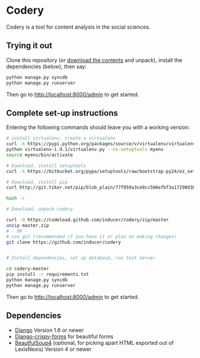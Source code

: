 # Codery

Codery is a tool for content analysis in the social sciences.

## Trying it out

Clone this repository (or [download the
contents](https://github.com/inducer/codery/archive/master.zip) and unpack),
install the dependencies (below), then say:

```bash
python manage.py syncdb
python manage.py runserver
```

Then go to <http://localhost:8000/admin> to get started.

## Complete set-up instructions

Entering the following commands should leave you with a working version:

```bash
# install virtualenv, create a virtualenv
curl -k https://pypi.python.org/packages/source/v/virtualenv/virtualenv-1.9.1.tar.gz | tar xfz -
python virtualenv-1.9.1/virtualenv.py --no-setuptools myenv
source myenv/bin/activate

# Download, install setuptools
curl -k https://bitbucket.org/pypa/setuptools/raw/bootstrap-py24/ez_setup.py | python -

# Download, install pip
curl http://git.tiker.net/pip/blob_plain/77f959a3ce9cc506efbf3a17290d387d0a6624f5:/contrib/get-pip.py | python -

hash -r

# Download, unpack codery

curl -O https://codeload.github.com/inducer/codery/zip/master
unzip master.zip
# - OR -
# use git (recommended if you have it or plan on making changes)
git clone https://github.com/inducer/codery


# Install dependencies, set up database, run test server

cd codery-master
pip install -r requirements.txt
python manage.py syncdb
python manage.py runserver
```

Then go to <http://localhost:8000/admin> to get started.

## Dependencies

* [Django](http://djangoproject.com)  Version 1.6 or newer
* [Django-crispy-forms](http://django-crispy-forms.readthedocs.org/en/d-0/) for beautiful forms
* [BeautfulSoup4](http://pypi.python.org/pypi/BeautfulSoup4) (optional, for picking apart
  HTML exported out of LexisNexis) Version 4 or newer
